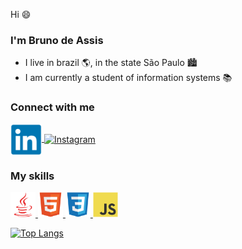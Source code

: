 Hi :smile:

### I'm Bruno de Assis
- I live in brazil :earth_americas:, in the state São Paulo :cityscape:
- I am currently a student of information systems :books:

### Connect with me
<a href="https://www.linkedin.com/in/bruno-de-assis-pereira-7a411219a/" target="_blank">
<img align="center" alt="Bruno linkedin" height="50" width"40" src="https://raw.githubusercontent.com/devicons/devicon/master/icons/linkedin/linkedin-original.svg" style="max-with: 100%";> 

</a>
 <a href="https://www.instagram.com/_d_assis/" target="_blank">
<img align="center" alt="Instagram" height="50" width"40" src="https://image.flaticon.com/icons/png/128/1384/1384886.png" style="max-with: 100%";> 
 </a>

### My skills
<a href="https://devicon.dev" target="_blank">
<img src="https://raw.githubusercontent.com/devicons/devicon/master/icons/java/java-plain.svg" alt="Java" width="40" heigth"40" style="max-with: 100%";></img>
</a>

<a href="https://devicon.dev" target="_blank">
<img src="https://raw.githubusercontent.com/devicons/devicon/master/icons/html5/html5-original.svg" alt="Html5" width="40" heigth"40" style="max-with: 100%";></img>
</a>

<a href="https://devicon.dev" target="_blank">
<img src="https://raw.githubusercontent.com/devicons/devicon/master/icons/css3/css3-original.svg" alt="Css" width="40" heigth"40" style="max-with: 100%";></img>
</a>

<a href="https://devicon.dev" target="_blank">
<img src="https://raw.githubusercontent.com/devicons/devicon/master/icons/javascript/javascript-original.svg" alt="JavaScript" width="40" heigth"40" style="max-with: 100%";></img>
</a>

[![Top Langs](https://github-readme-stats.vercel.app/api/top-langs/?username=Bruno-Dassis&layout=compact)](https://github.com/Bruno-Dassis/github-readme-stats)
